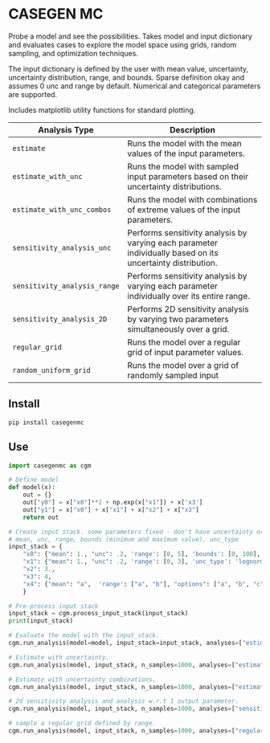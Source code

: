 # CASEGEN MC


Probe a model and see the possibilities. Takes model and input dictionary and evaluates cases to explore the model space using grids, random sampling, and optimization techniques.

The input dictionary is defined by the user with mean value, uncertainty, uncertainty distribution, range, and bounds. Sparse definition okay and assumes 0 unc and range by default. Numerical and categorical parameters are supported.

Includes matplotlib utility functions for standard plotting.


| Analysis Type                    | Description                                                                                      |
|----------------------------|--------------------------------------------------------------------------------------------------|
| `estimate`                 | Runs the model with the mean values of the input parameters.                                    |
| `estimate_with_unc`        | Runs the model with sampled input parameters based on their uncertainty distributions.          |
| `estimate_with_unc_combos` | Runs the model with combinations of extreme values of the input parameters.                     |
| `sensitivity_analysis_unc` | Performs sensitivity analysis by varying each parameter individually based on its uncertainty distribution. |
| `sensitivity_analysis_range` | Performs sensitivity analysis by varying each parameter individually over its entire range.    |
| `sensitivity_analysis_2D`  | Performs 2D sensitivity analysis by varying two parameters simultaneously over a grid.         |
| `regular_grid`             | Runs the model over a regular grid of input parameter values.                                   |
| `random_uniform_grid`      | Runs the model over a grid of randomly sampled input 


## Install
```
pip install casegenmc
```


## Use
```python
import casegenmc as cgm 

# Define model
def model(x):
    out = {}
    out["y0"] = x["x0"]**2 + np.exp(x["x1"]) + x['x3']
    out["y1"] = x["x0"] + x["x1"] + x["x2"] + x["x3"]
    return out

# Create input stack. some parameters fixed - don't have uncertainty or range of options.
# mean, unc, range, bounds (minimum and maximum value), unc_type
input_stack = {
    "x0": {"mean": 1., "unc": .2, 'range': [0, 5], 'bounds': [0, 100], 'unc_type': 'normal'},
    "x1": {"mean": 1., "unc": .2, 'range': [0, 3], 'unc_type': 'lognormal'},
    "x2": 3., 
    "x3": 4, 
    "x4": {"mean": "a",  'range': ["a", "b"], "options": ["a", "b", "c"], "unc_type": "choice", },
    }

# Pre-process input stack
input_stack = cgm.process_input_stack(input_stack)
print(input_stack)

# Evaluate the model with the input_stack.
cgm.run_analysis(model=model, input_stack=input_stack, analyses=["estimate"])

# Estimate with uncertainty.
cgm.run_analysis(model, input_stack, n_samples=1000, analyses=["estimate_with_unc"], par_output="y0")  

# Estimate with uncertainty combinations.
cgm.run_analysis(model, input_stack, n_samples=1000, analyses=["estimate_with_unc_combos"], par_output="y0")  

# 2d sensitivity analysis and analysis w.r.t 1 output parameter.
cgm.run_analysis(model, input_stack, n_samples=1000, analyses=["sensitivity_analysis_2D"],  par_grid_xy=["x0", "x1"], par_output="y0")

# sample a regular grid defined by range.
cgm.run_analysis(model, input_stack, n_samples=1000, analyses=["regular_grid"],  par_output="y0")


```



